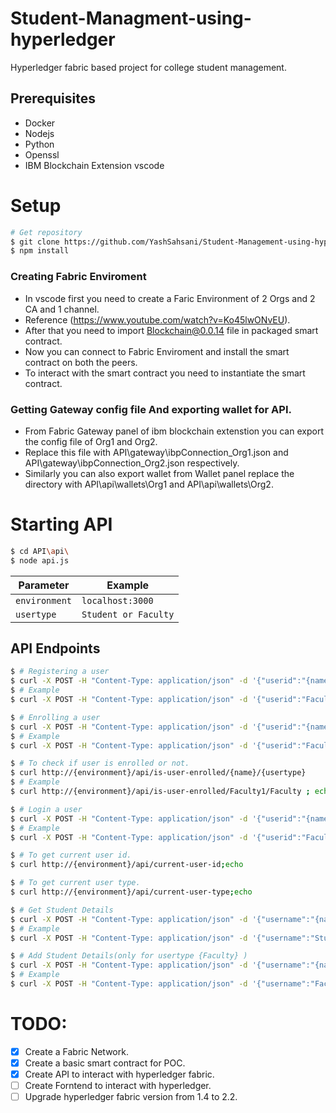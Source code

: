 # Student-Managment-using-hyperledger
Hyperledger fabric based project for college student management.
## Prerequisites
- Docker
- Nodejs
- Python
- Openssl
- IBM Blockchain Extension vscode
# Setup
```bash
# Get repository
$ git clone https://github.com/YashSahsani/Student-Management-using-hyperledger.git && cd Student-Management-using-hyperledger
$ npm install
```
### Creating Fabric Enviroment 
- In vscode first you need to create a Faric Environment of 2 Orgs and 2 CA and 1 channel.
- Reference (https://www.youtube.com/watch?v=Ko45lwONvEU).
- After that you need to import Blockchain@0.0.14 file in packaged smart contract.
- Now you can connect to Fabric Enviroment and install the smart contract on both the peers.
- To interact with the smart contract you need to instantiate the smart contract.

### Getting Gateway config file And exporting wallet for API.
- From Fabric Gateway panel of ibm  blockchain extenstion you can export the config file of Org1 and Org2.
- Replace this file with API\gateway\ibpConnection_Org1.json and API\gateway\ibpConnection_Org2.json respectively.
- Similarly you can also export wallet from Wallet panel replace the directory with API\api\wallets\Org1 and API\api\wallets\Org2.

# Starting API
```bash
$ cd API\api\
$ node api.js
```

| Parameter | Example 
| - | - 
| `environment` | `localhost:3000`
| `usertype` | `Student or Faculty`

## API Endpoints
```bash
$ # Registering a user
$ curl -X POST -H "Content-Type: application/json" -d '{"userid":"{name}","password":"{password}","usertype":"{usertype}"}' http://{environment}/api/register-user/
$ # Example
$ curl -X POST -H "Content-Type: application/json" -d '{"userid":"Faculty1","password":"Faculty1pw","usertype":"Faculty"}' http://{environment}/api/register-user/
```
```bash
$ # Enrolling a user
$ curl -X POST -H "Content-Type: application/json" -d '{"userid":"{name}","password":"{password}","usertype":"{usertype}"}' http://{environment}/api/enroll-user/
$ # Example
$ curl -X POST -H "Content-Type: application/json" -d '{"userid":"Faculty1","password":"Faculty1pw","usertype":"Faculty"}' http://{environment}/api/enroll-user/
```
```bash
$ # To check if user is enrolled or not.
$ curl http://{environment}/api/is-user-enrolled/{name}/{usertype}
$ # Example
$ curl http://{environment}/api/is-user-enrolled/Faculty1/Faculty ; echo
```
```bash
$ # Login a user
$ curl -X POST -H "Content-Type: application/json" -d '{"userid":"{name}","password":"{password}"}' http://{environment}/api/login/{usertype}
$ # Example
$ curl -X POST -H "Content-Type: application/json" -d '{"userid":"Faculty1","password":"Faculty1pw"}' http://{environment}/api/login/Faculty
```
```bash
$ # To get current user id.
$ curl http://{environment}/api/current-user-id;echo
```
```bash
$ # To get current user type.
$ curl http://{environment}/api/current-user-type;echo
```

```bash
$ # Get Student Details
$ curl -X POST -H "Content-Type: application/json" -d '{"username":"{name}","rollno":"{rollno}","usertype":"{usertype}"}' http://{environment}/api/GetStudnetInfo | jq
$ # Example
$ curl -X POST -H "Content-Type: application/json" -d '{"username":"Student1","rollno":"18it112","usertype":"Student"}' http://{environment}/api/GetStudnetInfo | jq
```
```bash
$ # Add Student Details(only for usertype {Faculty} )
$ curl -X POST -H "Content-Type: application/json" -d '{"username":"{name}","rollno":"{rollno}","dict":{dictionary where key=subject_name and value=pointer},"semno":"{semno}","usertype":"{usertype}"}' http://{environment}/api/AddGrade/
$ # Example
$ curl -X POST -H "Content-Type: application/json" -d '{"username":"Faculty1","rollno":"18it112","dict":{"DAA":7.0,"Cryptography":4.0,"CN":5.0},"semno":"1","usertype":"Faculty"}' http://{environment}/api/AddGrade/
```
# TODO:
- [x] Create a Fabric Network.
- [x] Create a basic smart contract for POC.
- [x] Create API to interact with hyperledger fabric.
- [ ] Create Forntend to interact with hyperledger.
- [ ] Upgrade hyperledger fabric version from 1.4 to 2.2.
